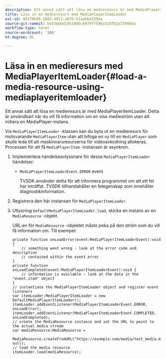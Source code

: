```yaml
---
description: Ett annat sätt att lösa en medieresurs är med MediaPlayerItemLoader. Detta är användbart när du vill få information om en viss medieström utan att initiera en MediaPlayer-instans.
title: Läsa in en medieresurs med MediaPlayerItemLoader
exl-id: 08379bd8-1602-4013-a6fb-b1aa6ba539aa
source-git-commit: be43bbbd1051886c8979ff590a3197b2a7249b6a
workflow-type: tm+mt
source-wordcount: '168'
ht-degree: 0%

---
```


# Läsa in en medieresurs med MediaPlayerItemLoader{#load-a-media-resource-using-mediaplayeritemloader}

Ett annat sätt att lösa en medieresurs är med MediaPlayerItemLoader. Detta är användbart när du vill få information om en viss medieström utan att initiera en MediaPlayer-instans.

Via `MediaPlayerItemLoader` -klassen kan du byta ut en medieresurs för motsvarande `MediaPlayerItem` utan att bifoga en vy till en `MediaPlayer` som skulle leda till att maskinvaruresurserna för videoavkodning allokeras. Processen för att få `MediaPlayerItem` -instansen är asynkron.

1. Implementera händelseavlyssnare för dessa `MediaPlayerItemLoader` händelser:

   * `MediaPlayerItemLoaderEvent.ERROR` event

      TVSDK använder detta för att informera programmet om att ett fel har inträffat. TVSDK tillhandahåller en felegenskap som innehåller diagnostikinformation.

1. Registrera den här instansen för `MediaPlayerItemLoader`.
1. Utlysning `DefaultMediaPlayerItemLoader.load`, skicka en instans av en `MediaResource` -objekt.

   URL:en för `MediaResource` -objektet måste peka på den ström som du vill få information om. Till exempel:

   ```
   private function onLoadError(event:MediaPlayerItemLoaderEvent):void { 
       // something went wrong - look at the error code and description 
       // contained within the event.error 
   } 
   private function onLoadCompleted(event:MediaPlayerItemLoaderEvent):void { 
       // information is available - look at the data in the "event.item" object 
   } 
   // instantiate the MediaPlayerItemLoader object and register event listeners 
   var itemLoader:MediaPlayerItemLoader = new DefaultMediaPlayerItemLoader(); 
   itemLoader.addEventListener(MediaPlayerItemLoaderEvent.ERROR, onLoadError); 
   itemLoader.addEventListener(MediaPlayerItemLoaderEvent.COMPLETED, onLoadCompleted); 
   // create the MediaResource instance and set the URL to point to the actual media stream 
   var mediaResource:MediaResource = 
     MediaResource.createFromURL("https://example.com/media/test_media.m3u8", null); 
   // load the media resource 
   itemLoader.load(mediaResource); 
   ```

